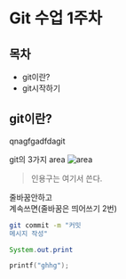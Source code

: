 Git 수업 1주차
=============================
목차
-----------------------------
- git이란?
- git시작하기

git이란?
----------------
qnagfgadfdagit

git의 3가지 area
![area](area.png)

>인용구는 여기서 쓴다.

줄바꿈안하고  
계속쓰면(줄바꿈은 띄어쓰기 2번)

```bash
git commit -m "커밋  
메시지 작성"
```

```java
System.out.print
```

```c
printf("ghhg");
```

